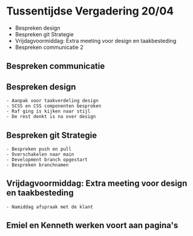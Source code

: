 # Tussentijdse Vergadering 20/04

- Bespreken design
- Bespreken git Strategie
- Vrijdagvoormiddag: Extra meeting voor design en taakbesteding
- Bespreken communicatie 2

## Bespreken communicatie

## Bespreken design

    - Aanpak voor taakverdeling design
    - SCSS en CSS componenten besproken
    - Raf ging is kijken naar stijl
    - De rest denkt is na over design

## Bespreken git Strategie

    - Bespreken push en pull
    - Overschakelen naar main
    - Development branch opgestart
    - Bespreken branchnamen

## Vrijdagvoormiddag: Extra meeting voor design en taakbesteding

    - Namiddag afspraak met de klant

## Emiel en Kenneth werken voort aan pagina's
